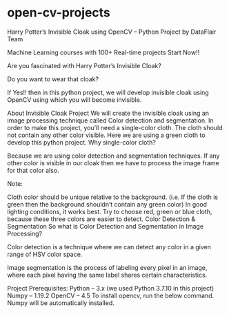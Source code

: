 # open-cv-projects
Harry Potter’s Invisible Cloak using OpenCV – Python Project
by DataFlair Team

Machine Learning courses with 100+ Real-time projects Start Now!!

Are you fascinated with Harry Potter’s Invisible Cloak?

Do you want to wear that cloak?

If Yes!! then in this python project, we will develop invisible cloak using OpenCV using which you will become invisible.

About Invisible Cloak Project
We will create the invisible cloak using an image processing technique called Color detection and segmentation. In order to make this project, you’ll need a single-color cloth. The cloth should not contain any other color visible. Here we are using a green cloth to develop this python project.
Why single-color cloth?

Because we are using color detection and segmentation techniques. If any other color is visible in our cloak then we have to process the image frame for that color also.

Note:

Cloth color should be unique relative to the background. (i.e. If the cloth is green then the background shouldn’t contain any green color)
In good lighting conditions, it works best.
Try to choose red, green or blue cloth, because these three colors are easier to detect.
Color Detection & Segmentation
So what is Color Detection and Segmentation in Image Processing?

Color detection is a technique where we can detect any color in a given range of HSV color space.

Image segmentation is the process of labeling every pixel in an image, where each pixel having the same label shares certain characteristics.

Project Prerequisites:
Python – 3.x (we used Python 3.7.10 in this project)
Numpy – 1.19.2
OpenCV – 4.5
To install opencv, run the below command. Numpy will be automatically installed.
